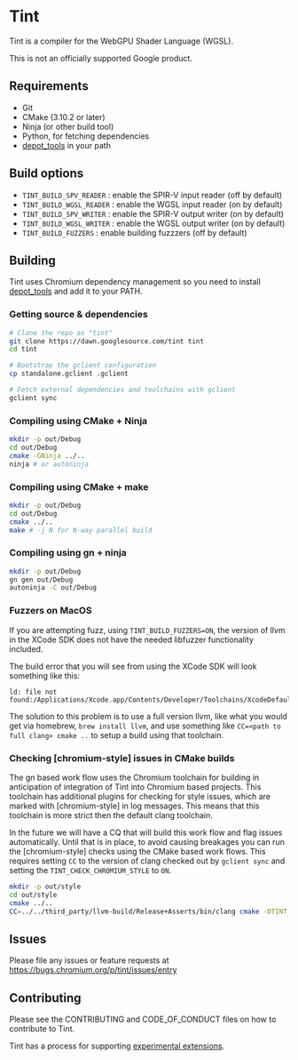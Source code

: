 # Tint

Tint is a compiler for the WebGPU Shader Language (WGSL).

This is not an officially supported Google product.

## Requirements
 * Git
 * CMake (3.10.2 or later)
 * Ninja (or other build tool)
 * Python, for fetching dependencies
 * [depot_tools] in your path

## Build options
 * `TINT_BUILD_SPV_READER` : enable the SPIR-V input reader (off by default)
 * `TINT_BUILD_WGSL_READER` : enable the WGSL input reader (on by default)
 * `TINT_BUILD_SPV_WRITER` : enable the SPIR-V output writer (on by default)
 * `TINT_BUILD_WGSL_WRITER` : enable the WGSL output writer (on by default)
 * `TINT_BUILD_FUZZERS` : enable building fuzzzers (off by default)

## Building
Tint uses Chromium dependency management so you need to install [depot_tools]
and add it to your PATH.

[depot_tools]: http://commondatastorage.googleapis.com/chrome-infra-docs/flat/depot_tools/docs/html/depot_tools_tutorial.html#_setting_up

### Getting source & dependencies

```sh
# Clone the repo as "tint"
git clone https://dawn.googlesource.com/tint tint
cd tint

# Bootstrap the gclient configuration
cp standalone.gclient .gclient

# Fetch external dependencies and toolchains with gclient
gclient sync
```

### Compiling using CMake + Ninja
```sh
mkdir -p out/Debug
cd out/Debug
cmake -GNinja ../..
ninja # or autoninja
```

### Compiling using CMake + make
```sh
mkdir -p out/Debug
cd out/Debug
cmake ../..
make # -j N for N-way parallel build
```

### Compiling using gn + ninja
```sh
mkdir -p out/Debug
gn gen out/Debug
autoninja -C out/Debug
```

### Fuzzers on MacOS
If you are attempting fuzz, using `TINT_BUILD_FUZZERS=ON`, the version of llvm
in the XCode SDK does not have the needed libfuzzer functionality included.

The build error that you will see from using the XCode SDK will look something
like this:
```
ld: file not found:/Applications/Xcode.app/Contents/Developer/Toolchains/XcodeDefault.xctoolchain/usr/lib/clang/11.0.0/lib/darwin/libclang_rt.fuzzer_osx.a
```

The solution to this problem is to use a full version llvm, like what you would
get via homebrew, `brew install llvm`, and use something like `CC=<path to full
clang> cmake ..` to setup a build using that toolchain.

### Checking [chromium-style] issues in CMake builds
The gn based work flow uses the Chromium toolchain for building in anticipation
of integration of Tint into Chromium based projects. This toolchain has
additional plugins for checking for style issues, which are marked with
[chromium-style] in log messages. This means that this toolchain is more strict
then the default clang toolchain.

In the future we will have a CQ that will build this work flow and flag issues
automatically. Until that is in place, to avoid causing breakages you can run
the [chromium-style] checks using the CMake based work flows. This requires
setting `CC` to the version of clang checked out by `gclient sync` and setting
the `TINT_CHECK_CHROMIUM_STYLE` to `ON`.

```sh
mkdir -p out/style
cd out/style
cmake ../..
CC=../../third_party/llvm-build/Release+Asserts/bin/clang cmake -DTINT_CHECK_CHROMIUM_STYLE=ON ../../ # add -GNinja for ninja builds
```

## Issues
Please file any issues or feature requests at
https://bugs.chromium.org/p/tint/issues/entry

## Contributing
Please see the CONTRIBUTING and CODE_OF_CONDUCT files on how to contribute to
Tint.

Tint has a process for supporting [experimental extensions](docs/experimental_extensions.md).
